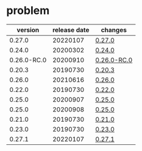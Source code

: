 # problem	


|version|release date|changes|
|---|---|---|
|0.27.0|20220107|[0.27.0](./0.27.0-20220107.md)|
|0.24.0|20200302|[0.24.0](./0.24.0-20200302.md)|
|0.26.0-RC.0|20200910|[0.26.0-RC.0](./0.26.0-RC.0-20200910.md)|
|0.20.3|20190730|[0.20.3](./0.20.3-20190730.md)|
|0.26.0|20210616|[0.26.0](./0.26.0-20210616.md)|
|0.22.0|20190730|[0.22.0](./0.22.0-20190730.md)|
|0.25.0|20200907|[0.25.0](./0.25.0-20200907.md)|
|0.25.0|20200908|[0.25.0](./0.25.0-20200908.md)|
|0.21.0|20190730|[0.21.0](./0.21.0-20190730.md)|
|0.23.0|20190730|[0.23.0](./0.23.0-20190730.md)|
|0.27.1|20220107|[0.27.1](./0.27.1-20220107.md)|
